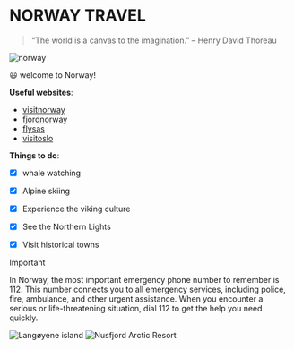 # NORWAY TRAVEL

>“The world is a canvas to the imagination.” – Henry David Thoreau

![norway](https://images.pexels.com/photos/1940038/pexels-photo-1940038.jpeg?auto=compress&cs=tinysrgb&w=800)

😃 welcome to Norway!


**Useful websites**:

* [visitnorway](https://www.visitnorway.com/)
* [fjordnorway](https://www.fjordnorway.com/en)
* [flysas](https://www.flysas.com/)
* [visitoslo](https://www.visitoslo.com/)



**Things to do**:

- [x] whale watching
- [x] Alpine skiing
- [x] Experience the viking culture
- [x] See the Northern Lights
- [x] Visit historical towns



> [!IMPORTANT]
> In Norway, the most important emergency phone number to remember is 112. This number connects you to all emergency services, including police, fire, ambulance, and other urgent assistance. When you encounter a serious or life-threatening situation, dial 112 to get the help you need quickly.

![Langøyene island](https://assets.simpleviewcms.com/simpleview/image/fetch/c_fill,h_1080,w_1920/f_jpg/q_65/https://media.newmindmedia.com/TellUs/image/%3Ffile%3DDJI_0749_112534413.jpg&dh%3D533&dw%3D800&cropX%3D0&cropY%3D48&cropH%3D800&cropW%3D1200&t%3D4)
![Nusfjord Arctic Resort](https://assets.simpleviewcms.com/simpleview/image/fetch/c_fill,h_1080,w_1920/f_jpg/q_65/https://images.citybreakcdn.com/image.aspx%3FImageId%3D5914382)
















